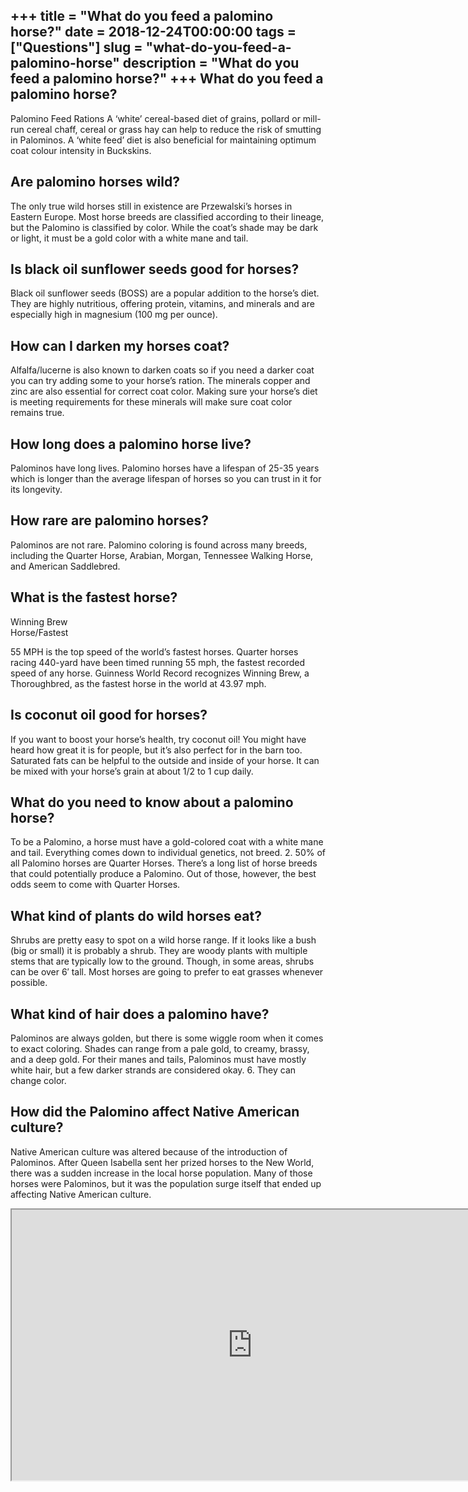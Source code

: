 +++
title = "What do you feed a palomino horse?"
date = 2018-12-24T00:00:00
tags = ["Questions"]
slug = "what-do-you-feed-a-palomino-horse"
description = "What do you feed a palomino horse?"
+++
What do you feed a palomino horse?
----------------------------------

Palomino Feed Rations A ‘white’ cereal-based diet of grains, pollard or mill-run cereal chaff, cereal or grass hay can help to reduce the risk of smutting in Palominos. A ‘white feed’ diet is also beneficial for maintaining optimum coat colour intensity in Buckskins.

Are palomino horses wild?
-------------------------

The only true wild horses still in existence are Przewalski’s horses in Eastern Europe. Most horse breeds are classified according to their lineage, but the Palomino is classified by color. While the coat’s shade may be dark or light, it must be a gold color with a white mane and tail.

Is black oil sunflower seeds good for horses?
---------------------------------------------

Black oil sunflower seeds (BOSS) are a popular addition to the horse’s diet. They are highly nutritious, offering protein, vitamins, and minerals and are especially high in magnesium (100 mg per ounce).

How can I darken my horses coat?
--------------------------------

Alfalfa/lucerne is also known to darken coats so if you need a darker coat you can try adding some to your horse’s ration. The minerals copper and zinc are also essential for correct coat color. Making sure your horse’s diet is meeting requirements for these minerals will make sure coat color remains true.

How long does a palomino horse live?
------------------------------------

Palominos have long lives. Palomino horses have a lifespan of 25-35 years which is longer than the average lifespan of horses so you can trust in it for its longevity.

How rare are palomino horses?
-----------------------------

Palominos are not rare. Palomino coloring is found across many breeds, including the Quarter Horse, Arabian, Morgan, Tennessee Walking Horse, and American Saddlebred.

What is the fastest horse?
--------------------------

Winning Brew  
Horse/Fastest

55 MPH is the top speed of the world’s fastest horses. Quarter horses racing 440-yard have been timed running 55 mph, the fastest recorded speed of any horse. Guinness World Record recognizes Winning Brew, a Thoroughbred, as the fastest horse in the world at 43.97 mph.

Is coconut oil good for horses?
-------------------------------

If you want to boost your horse’s health, try coconut oil! You might have heard how great it is for people, but it’s also perfect for in the barn too. Saturated fats can be helpful to the outside and inside of your horse. It can be mixed with your horse’s grain at about 1/2 to 1 cup daily.

What do you need to know about a palomino horse?
------------------------------------------------

To be a Palomino, a horse must have a gold-colored coat with a white mane and tail. Everything comes down to individual genetics, not breed. 2. 50% of all Palomino horses are Quarter Horses. There’s a long list of horse breeds that could potentially produce a Palomino. Out of those, however, the best odds seem to come with Quarter Horses.

What kind of plants do wild horses eat?
---------------------------------------

Shrubs are pretty easy to spot on a wild horse range. If it looks like a bush (big or small) it is probably a shrub. They are woody plants with multiple stems that are typically low to the ground. Though, in some areas, shrubs can be over 6′ tall. Most horses are going to prefer to eat grasses whenever possible.

What kind of hair does a palomino have?
---------------------------------------

Palominos are always golden, but there is some wiggle room when it comes to exact coloring. Shades can range from a pale gold, to creamy, brassy, and a deep gold. For their manes and tails, Palominos must have mostly white hair, but a few darker strands are considered okay. 6. They can change color.

How did the Palomino affect Native American culture?
----------------------------------------------------

Native American culture was altered because of the introduction of Palominos. After Queen Isabella sent her prized horses to the New World, there was a sudden increase in the local horse population. Many of those horses were Palominos, but it was the population surge itself that ended up affecting Native American culture.

<iframe allow="accelerometer; autoplay; clipboard-write; encrypted-media; gyroscope; picture-in-picture" allowfullscreen="" class="__youtube_prefs__  epyt-is-override  no-lazyload" data-no-lazy="1" data-origheight="433" data-origwidth="770" data-skipgform_ajax_framebjll="" height="433" id="_ytid_99461" loading="lazy" src="https://www.youtube.com/embed/sWJVCu8L3HI?enablejsapi=1&autoplay=0&cc_load_policy=0&cc_lang_pref=&iv_load_policy=1&loop=0&modestbranding=0&rel=1&fs=1&playsinline=0&autohide=2&theme=dark&color=red&controls=1&" title="YouTube player" width="770"></iframe>